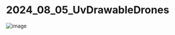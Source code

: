 # 2024_08_05_UvDrawableDrones

![image](https://github.com/user-attachments/assets/16ab08d4-08ce-4d9c-be75-04e1ff0c6a21)


